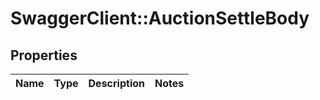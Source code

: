 # SwaggerClient::AuctionSettleBody

## Properties
Name | Type | Description | Notes
------------ | ------------- | ------------- | -------------

